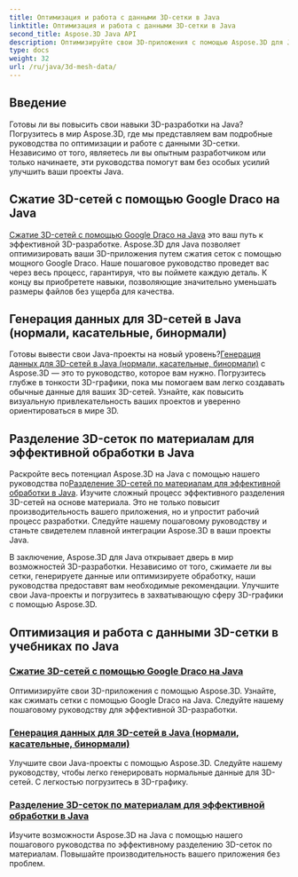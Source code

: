 ```yaml
---
title: Оптимизация и работа с данными 3D-сетки в Java
linktitle: Оптимизация и работа с данными 3D-сетки в Java
second_title: Aspose.3D Java API
description: Оптимизируйте свои 3D-приложения с помощью Aspose.3D для Java. Научитесь сжимать сетки с помощью Google Draco, генерировать данные сетки и эффективно обрабатывать 3D-сетки по материалам.
type: docs
weight: 32
url: /ru/java/3d-mesh-data/
---
```

## Введение

Готовы ли вы повысить свои навыки 3D-разработки на Java? Погрузитесь в мир Aspose.3D, где мы представляем вам подробные руководства по оптимизации и работе с данными 3D-сетки. Независимо от того, являетесь ли вы опытным разработчиком или только начинаете, эти руководства помогут вам без особых усилий улучшить ваши проекты Java.

## Сжатие 3D-сетей с помощью Google Draco на Java

[Сжатие 3D-сетей с помощью Google Draco на Java](./compress-meshes-google-draco/) это ваш путь к эффективной 3D-разработке. Aspose.3D для Java позволяет оптимизировать ваши 3D-приложения путем сжатия сеток с помощью мощного Google Draco. Наше пошаговое руководство проведет вас через весь процесс, гарантируя, что вы поймете каждую деталь. К концу вы приобретете навыки, позволяющие значительно уменьшать размеры файлов без ущерба для качества.

## Генерация данных для 3D-сетей в Java (нормали, касательные, бинормали)

Готовы вывести свои Java-проекты на новый уровень?[Генерация данных для 3D-сетей в Java (нормали, касательные, бинормали)](./generate-mesh-data/) с Aspose.3D — это то руководство, которое вам нужно. Погрузитесь глубже в тонкости 3D-графики, пока мы помогаем вам легко создавать обычные данные для ваших 3D-сетей. Узнайте, как повысить визуальную привлекательность ваших проектов и уверенно ориентироваться в мире 3D.

## Разделение 3D-сеток по материалам для эффективной обработки в Java

 Раскройте весь потенциал Aspose.3D на Java с помощью нашего руководства по[Разделение 3D-сетей по материалам для эффективной обработки в Java](./split-meshes-by-material/). Изучите сложный процесс эффективного разделения 3D-сетей на основе материала. Это не только повысит производительность вашего приложения, но и упростит рабочий процесс разработки. Следуйте нашему пошаговому руководству и станьте свидетелем плавной интеграции Aspose.3D в ваши проекты Java.

В заключение, Aspose.3D для Java открывает дверь в мир возможностей 3D-разработки. Независимо от того, сжимаете ли вы сетки, генерируете данные или оптимизируете обработку, наши руководства предоставят вам необходимые рекомендации. Улучшите свои Java-проекты и погрузитесь в захватывающую сферу 3D-графики с помощью Aspose.3D.
## Оптимизация и работа с данными 3D-сетки в учебниках по Java
### [Сжатие 3D-сетей с помощью Google Draco на Java](./compress-meshes-google-draco/)
Оптимизируйте свои 3D-приложения с помощью Aspose.3D. Узнайте, как сжимать сетки с помощью Google Draco на Java. Следуйте нашему пошаговому руководству для эффективной 3D-разработки.
### [Генерация данных для 3D-сетей в Java (нормали, касательные, бинормали)](./generate-mesh-data/)
Улучшите свои Java-проекты с помощью Aspose.3D. Следуйте нашему руководству, чтобы легко генерировать нормальные данные для 3D-сетей. С легкостью погрузитесь в 3D-графику.
### [Разделение 3D-сеток по материалам для эффективной обработки в Java](./split-meshes-by-material/)
Изучите возможности Aspose.3D на Java с помощью нашего пошагового руководства по эффективному разделению 3D-сеток по материалам. Повышайте производительность вашего приложения без проблем.